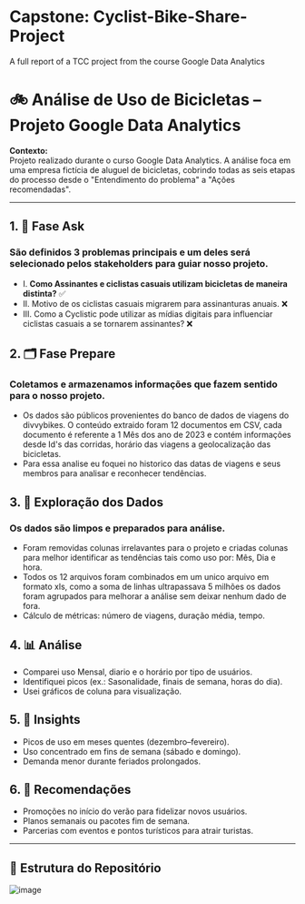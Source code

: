 # Capstone: Cyclist-Bike-Share-Project
A full report of a TCC project from the course Google Data Analytics
# 🚲 Análise de Uso de Bicicletas – Projeto Google Data Analytics

**Contexto:**  
Projeto realizado durante o curso Google Data Analytics. A análise foca em uma empresa fictícia de aluguel de bicicletas, cobrindo todas as seis etapas do processo desde o "Entendimento do problema" a "Ações recomendadas".

---

## 1. 🧭 Fase Ask  
### São definidos 3 problemas principais e um deles será selecionado pelos stakeholders para guiar nosso projeto. 
- I. **Como Assinantes e ciclistas casuais utilizam bicicletas de maneira distinta?** ✅
- II. Motivo de os ciclistas casuais migrarem para assinanturas anuais. ❌
- III. Como a Cyclistic pode utilizar as mídias digitais para influenciar ciclistas casuais a se tornarem assinantes? ❌

## 2. 🗂️ Fase Prepare 
### Coletamos e armazenamos informações que fazem sentido para o nosso projeto.
-  Os dados são públicos provenientes do banco de dados de viagens do divvybikes. O conteúdo extraido foram 12 documentos em CSV, cada documento é referente a 1 Mês dos ano de 2023 e contém informações desde Id's das corridas, horário das viagens a geolocalização das bicicletas.
- Para essa analise eu foquei no historico das datas de viagens e seus membros para analisar e reconhecer tendências.

## 3. 🧩 Exploração dos Dados
### Os dados são limpos e preparados para análise.

- Foram removidas colunas irrelavantes para o projeto e criadas colunas para melhor identificar as tendências tais como uso por: Mês, Dia e hora.
- Todos os 12 arquivos foram combinados em um unico arquivo em formato xls, como a soma de linhas ultrapassava 5 milhões os dados foram agrupados para melhorar a análise sem deixar nenhum dado de fora.  
- Cálculo de métricas: número de viagens, duração média, tempo.

## 4. 📊 Análise  
- Comparei uso Mensal, diario e o horário por tipo de usuários.  
- Identifiquei picos (ex.: Sasonalidade, finais de semana, horas do dia).  
- Usei gráficos de coluna para visualização.

## 5. 🧠 Insights  
- Picos de uso em meses quentes (dezembro–fevereiro).  
- Uso concentrado em fins de semana (sábado e domingo).  
- Demanda menor durante feriados prolongados.

## 6. 📣 Recomendações  
- Promoções no início do verão para fidelizar novos usuários.  
- Planos semanais ou pacotes fim de semana.  
- Parcerias com eventos e pontos turísticos para atrair turistas.

---

## 📁 Estrutura do Repositório
![image](https://github.com/user-attachments/assets/dcd462a6-1e74-4c4e-8918-b48439fb6995)







